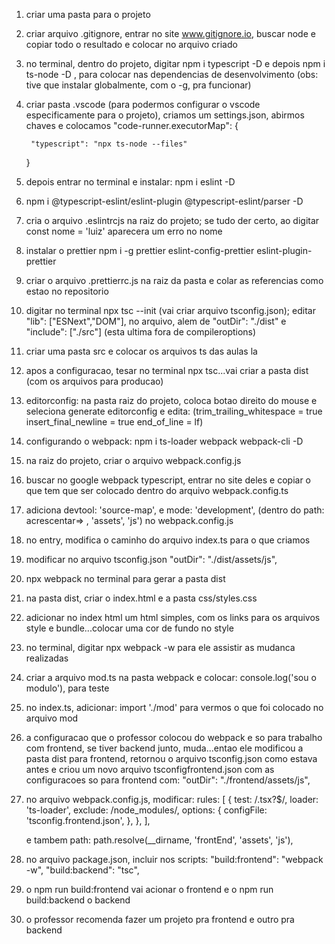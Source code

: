 1. criar uma pasta para o projeto
2. criar arquivo .gitignore, entrar no site www.gitignore.io, buscar node e copiar todo o resultado e colocar no arquivo criado
3. no terminal, dentro do projeto, digitar npm i typescript -D e depois npm i ts-node -D , para colocar nas dependencias de desenvolvimento (obs: tive que instalar globalmente, com o -g, pra funcionar)
4. criar pasta .vscode (para podermos configurar o vscode especificamente para o projeto),  criamos um settings.json, abirmos chaves e colocamos "code-runner.executorMap": {

        "typescript": "npx ts-node --files"
    }
5. depois entrar no terminal e instalar: npm i eslint -D
6. npm i @typescript-eslint/eslint-plugin @typescript-eslint/parser -D
7. cria o arquivo .eslintrcjs na raiz do projeto; se tudo der certo, ao digitar const nome = 'luiz' aparecera um erro no nome
8. instalar o prettier npm i -g prettier eslint-config-prettier eslint-plugin-prettier
9. criar o arquivo .prettierrc.js na raiz da pasta e colar as referencias como estao no repositorio
10. digitar no terminal npx tsc --init (vai criar arquivo tsconfig.json); editar "lib": ["ESNext","DOM"], no arquivo, alem de "outDir": "./dist" e "include": ["./src"] (esta ultima fora de compileroptions)
11. criar uma pasta src e colocar os arquivos ts das aulas la
12. apos a configuracao, tesar no terminal npx tsc...vai criar a pasta dist (com os arquivos para producao)
13. editorconfig: na pasta raiz do projeto, coloca botao direito do mouse e seleciona generate editorconfig e edita: (trim_trailing_whitespace = true
insert_final_newline = true
end_of_line = lf)
14. configurando o webpack: npm i ts-loader webpack webpack-cli -D
15. na raiz do projeto, criar o arquivo webpack.config.js
16. buscar no google webpack typescript, entrar no site deles e copiar o que tem que ser colocado dentro do arquivo webpack.config.ts
17. adiciona devtool: 'source-map', e mode: 'development', (dentro do path: acrescentar=> , 'assets', 'js') no webpack.config.js
18. no entry, modifica o caminho do arquivo index.ts para o que criamos
19. modificar no arquivo tsconfig.json "outDir": "./dist/assets/js",
20. npx webpack no terminal para gerar a pasta dist
21. na pasta dist,  criar o index.html e a pasta css/styles.css
22. adicionar no index html um html simples, com os links para os arquivos style e bundle...colocar uma cor de fundo no style
23. no terminal, digitar npx webpack -w para ele assistir as mudanca realizadas
24. criar a arquivo mod.ts na pasta webpack e colocar: console.log('sou o modulo'), para teste
25. no index.ts, adicionar: import './mod' para vermos o que foi colocado no arquivo mod
26. a configuracao que o professor colocou do webpack e so para trabalho com frontend, se  tiver backend junto, muda...entao ele modificou a pasta dist  para frontend, retornou o arquivo tsconfig.json como estava antes e criou um novo arquivo tsconfigfrontend.json com as configuracoes so para frontend com: "outDir": "./frontend/assets/js",
27. no arquivo webpack.config.js, modificar: rules: [
      {
        test: /\.tsx?$/,
        loader: 'ts-loader',
        exclude: /node_modules/,
        options: {
          configFile: 'tsconfig.frontend.json',
        },
      },
    ],

    e tambem  path: path.resolve(__dirname, 'frontEnd', 'assets', 'js'),
28. no arquivo package.json, incluir nos scripts: "build:frontend": "webpack -w",
    "build:backend": "tsc",
29. o npm  run build:frontend vai acionar o frontend e o npm run build:backend o backend
30. o professor recomenda fazer um projeto pra frontend e outro pra backend


